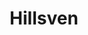---
layout: firm_page
title: "Hillsven"
id: "hillsven.com"
permalink: "/hillsvenhillsven.com/"
website: "https://hillsven.com"
offices: "San Francisco (United States)"
investment_stages: "Seed, Series A"
portfolio_companies: "Adify, Bleacher Report, Check (formerly PageOnce), Codefresh, Expensify, FabKids, Honeybook, Jaco, Javelin Networks, Jolt, LiveFyre, Ongage, Qlika, Retail Zipline, ShopStyle, Stampli, ThreadBox (formerly cc:Betty), Touch of Modern, Traiana"
portfolio_link: ""
investment_markets: "Enterprise Software, Cloud infrastructure, FinTech, EdTech, Digital Media, Cyber Security, E-commerce, MarTech"
founded_year: "2005"
description: "Hillsven is a seed venture capital firm that invests in 2 or 3 deals a year. They prioritize deep commitment to each startup and leverage their independent structure to offer unique advantages, such as bridging without a term sheet. They only consider deals referred by trusted sources."
linkedin: "https://www.linkedin.com/company/hillsven"
twitter: "https://twitter.com/hillsvencapital?lang=en"
instagram: ""
team_page: ""
investor_type: "Venture Capital"
crunchbase: "https://www.crunchbase.com/organization/hillsven-capital"
pitchbook: ""

# SEO Optimization
meta_title: "Hillsven - VC Firm - projectstartups.com"
meta_description: "Hillsven, Hillsven is a seed venture capital firm that invests in 2 or 3 deals a year. They prioritize deep commitment to each startup and leverage their indepe..."
meta_keywords: "Hillsven, Enterprise Software, Cloud infrastructure, FinTech, EdTech, Digital Media, Cyber Security, E-commerce, MarTech, VC firm, venture capital, startup investor, projectstartups.com"
canonical_url: "https://vc.projectstartups.com/hillsvenhillsven.com/"
---